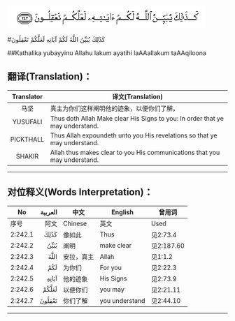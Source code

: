 ![002:242](images/002_242.gif)

#كَذَٰلِكَ يُبَيِّنُ اللَّهُ لَكُمْ آيَاتِهِ لَعَلَّكُمْ تَعْقِلُونَ 

##Kathalika yubayyinu Allahu lakum ayatihi laAAallakum taAAqiloona 

## 翻译(Translation)：

| Translator | 译文(Translation)                                            |
| :--------: | ------------------------------------------------------------ |
|    马坚    | 真主为你们这样阐明他的迹象，以便你们了解。                   |
|  YUSUFALI  | Thus doth Allah Make clear His Signs to you: In order that ye may understand. |
| PICKTHALL  | Thus Allah expoundeth unto you His revelations so that ye may understand. |
|   SHAKIR   | Allah thus makes clear to you His communications that you may understand. |

---

## 对位释义(Words Interpretation)：

| No   | العربية | 中文    | English | 曾用词 |
| ---- | ------: | ------- | ------- | ------ |
| 序号 |    阿文 | Chinese | 英文    | Used   |
| 2:242.1 | كَذَٰلِكَ   | 像如此     | Thus           | 见2:73.4   |
| 2:242.2 | يُبَيِّنُ   | 阐明       | make clear     | 见2:187.60 |
| 2:242.3 | اللَّهُ   | 安拉，真主 | Allah          | 见1:1.2    |
| 2:242.4 | لَكُمْ    | 为你们     | For you        | 见2:22.3   |
| 2:242.5 | آيَاتِهِ  | 他的迹象   | His Signs      | 见2:73.9   |
| 2:242.6 | لَعَلَّكُمْ  | 以便你们   | you may        | 见2:21.11  |
| 2:242.7 | تَعْقِلُونَ | 你们了解   | you understand | 见2:44.10  |

---
